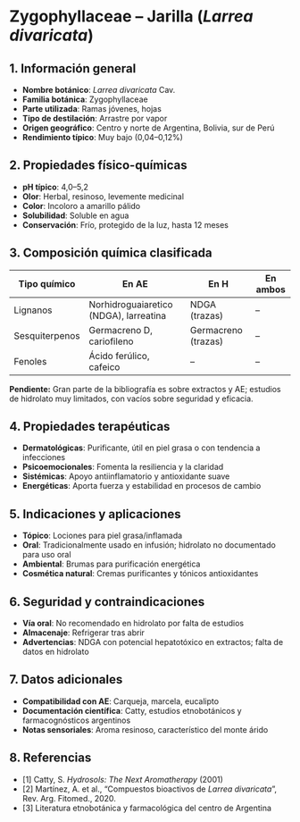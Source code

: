 # Zygophyllaceae – Jarilla (*Larrea divaricata*)

## 1. Información general
- **Nombre botánico**: *Larrea divaricata* Cav.
- **Familia botánica**: Zygophyllaceae
- **Parte utilizada**: Ramas jóvenes, hojas
- **Tipo de destilación**: Arrastre por vapor
- **Origen geográfico**: Centro y norte de Argentina, Bolivia, sur de Perú
- **Rendimiento típico**: Muy bajo (0,04–0,12%)

## 2. Propiedades físico-químicas
- **pH típico**: 4,0–5,2
- **Olor**: Herbal, resinoso, levemente medicinal
- **Color**: Incoloro a amarillo pálido
- **Solubilidad**: Soluble en agua
- **Conservación**: Frío, protegido de la luz, hasta 12 meses

## 3. Composición química clasificada
| Tipo químico     | En AE                                  | En H                             | En ambos         |
|-----------------|-----------------------------------------|-----------------------------------|------------------|
| Lignanos        | Norhidroguaiaretico (NDGA), larreatina  | NDGA (trazas)                     | –                |
| Sesquiterpenos  | Germacreno D, cariofileno              | Germacreno (trazas)               | –                |
| Fenoles         | Ácido ferúlico, cafeico                | –                                 | –                |

**Pendiente:** Gran parte de la bibliografía es sobre extractos y AE; estudios de hidrolato muy limitados, con vacíos sobre seguridad y eficacia.

## 4. Propiedades terapéuticas
- **Dermatológicas**: Purificante, útil en piel grasa o con tendencia a infecciones
- **Psicoemocionales**: Fomenta la resiliencia y la claridad
- **Sistémicas**: Apoyo antiinflamatorio y antioxidante suave
- **Energéticas**: Aporta fuerza y estabilidad en procesos de cambio

## 5. Indicaciones y aplicaciones
- **Tópico**: Lociones para piel grasa/inflamada
- **Oral**: Tradicionalmente usado en infusión; hidrolato no documentado para uso oral
- **Ambiental**: Brumas para purificación energética
- **Cosmética natural**: Cremas purificantes y tónicos antioxidantes

## 6. Seguridad y contraindicaciones
- **Vía oral**: No recomendado en hidrolato por falta de estudios
- **Almacenaje**: Refrigerar tras abrir
- **Advertencias**: NDGA con potencial hepatotóxico en extractos; falta de datos en hidrolato

## 7. Datos adicionales
- **Compatibilidad con AE**: Carqueja, marcela, eucalipto
- **Documentación científica**: Catty, estudios etnobotánicos y farmacognósticos argentinos
- **Notas sensoriales**: Aroma resinoso, característico del monte árido

## 8. Referencias
- [1] Catty, S. *Hydrosols: The Next Aromatherapy* (2001)
- [2] Martínez, A. et al., “Compuestos bioactivos de *Larrea divaricata*”, Rev. Arg. Fitomed., 2020.
- [3] Literatura etnobotánica y farmacológica del centro de Argentina

